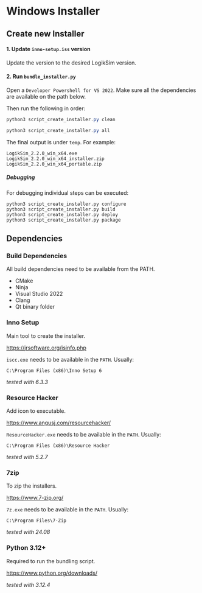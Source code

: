 # Windows Installer



## Create new Installer

#### 1. Update `inno-setup.iss` version

Update the version to the desired LogikSim version.

#### 2. Run `bundle_installer.py`

Open a `Developer Powershell for VS 2022`. Make sure all the dependencies are available on the path below.

Then run the following in order:

```powershell
python3 script_create_installer.py clean

python3 script_create_installer.py all
```

The final output is under `temp`. For example:

```
LogikSim_2.2.0_win_x64.exe
LogikSim_2.2.0_win_x64_installer.zip
LogikSim_2.2.0_win_x64_portable.zip
```



##### Debugging

For debugging individual steps can be executed:

```
python3 script_create_installer.py configure
python3 script_create_installer.py build
python3 script_create_installer.py deploy
python3 script_create_installer.py package
```







## Dependencies



### Build Dependencies

All build dependencies need to be available from the PATH.

* CMake
* Ninja
* Visual Studio 2022
* Clang
* Qt binary folder



### Inno Setup

Main tool to create the installer.

https://jrsoftware.org/isinfo.php



`iscc.exe` needs to be available in the `PATH`. Usually:

```
C:\Program Files (x86)\Inno Setup 6
```



*tested with 6.3.3*



### Resource Hacker

Add icon to executable.

https://www.angusj.com/resourcehacker/



`ResourceHacker.exe` needs to be available in the `PATH`. Usually:

```
C:\Program Files (x86)\Resource Hacker
```



*tested with 5.2.7*



### 7zip

To zip the installers.

https://www.7-zip.org/



`7z.exe` needs to be available in the `PATH`. Usually:

```
C:\Program Files\7-Zip
```



*tested with 24.08*



### Python 3.12+

Required to run the bundling script.

https://www.python.org/downloads/

*tested with 3.12.4*

